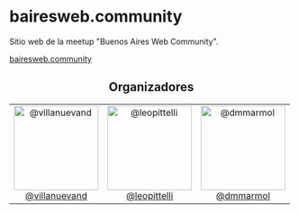 # bairesweb.community
Sitio web de la meetup "Buenos Aires Web Community". 

[bairesweb.community](https://www.bairesweb.community/)

<h2 align="center">Organizadores</h2>

<table width="100%">
  <tbody width="100%">
    <tr width="100%">
      <td align="center" width="33.33%">
        <a href="https://github.com/villanuevand">
          <img 
            alt="@villanuevand"
            width="150" height="150" 
            src="https://avatars1.githubusercontent.com/u/1209238?v=4&s=460">
          </br>
          @villanuevand
        </a>
      </td>
      <td align="center" width="33.33%">
        <a href="https://github.com/leopittelli">
          <img 
            alt="@leopittelli"
            width="150" height="150" 
            src="https://avatars1.githubusercontent.com/u/18401302?v=4&s=460">
          </br>
          @leopittelli
        </a>
      </td>
      <td align="center" width="33.33%">
        <a href="https://github.com/dmmarmol">
          <img 
            alt="@dmmarmol"
            width="150" height="150" 
            src="https://avatars3.githubusercontent.com/u/7168972?v=4&s=460">
          </br>
          @dmmarmol
        </a>
      </td>
    </tr>
  <tbody>
</table>